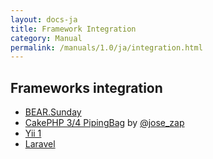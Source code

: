 ```yaml
---
layout: docs-ja
title: Framework Integration
category: Manual
permalink: /manuals/1.0/ja/integration.html
---
```


## Frameworks integration

* [BEAR.Sunday](https://github.com/koriym/BEAR.Sunday)
* [CakePHP 3/4 PipingBag](https://github.com/lorenzo/piping-bag) by [@jose_zap](https://twitter.com/jose_zap)
* [Yii 1](https://github.com/koriym/Ray.Dyii)
* [Laravel](https://github.com/ray-di/Ray.RayDiForLaravel)
